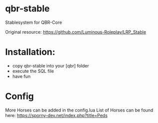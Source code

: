 # qbr-stable
Stablesystem for QBR-Core

Original resource: https://github.com/Luminous-Roleplay/LRP_Stable

# Installation:

- copy qbr-stable into your [qbr] folder
- execute the SQL file
- have fun

# Config

More Horses can be added in the config.lua
List of Horses can be found here: https://sporny-dev.net/index.php?title=Peds
